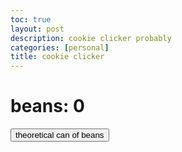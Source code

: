 ```yaml
---
toc: true
layout: post
description: cookie clicker probably 
categories: [personal]
title: cookie clicker
---
```


<html>
<h1>beans: <b id="beanCount">0</b></h1>
<button onclick="addBeans()">theoretical can of beans</button>
<script>
    var beans = 0
    function addBeans() {
        beans += 1
        document.getElementById('beanCount').innerHTML = beans
    }
</script>
</html>